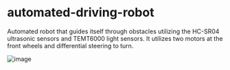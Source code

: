 # automated-driving-robot
Automated robot that guides itself through obstacles utilizing the HC-SR04 ultrasonic sensors and TEMT6000 light sensors. It utilizes two motors at the front wheels and differential steering to turn. 

![image](https://user-images.githubusercontent.com/68202033/179161911-538206cf-3930-40d0-8d86-80626ef0b9fe.png)
